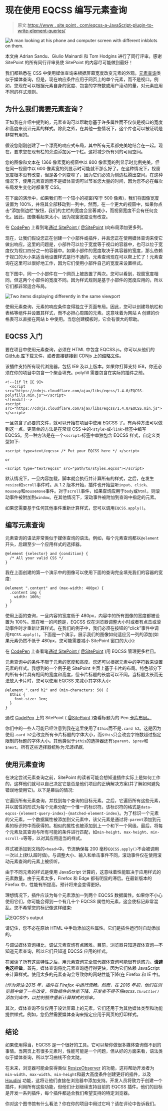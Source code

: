 # 现在使用 EQCSS 编写元素查询

> 原文:[https://www . site point . com/eqcss-a-JavaScript-plugin-to-write-element-queries/](https://www.sitepoint.com/eqcss-a-javascript-plugin-to-write-element-queries/)

![A man looking at his phone and computer screen with different inkblots on them.](../Images/60ed0b6459fabe4e09f8b29ce1fa7ab6.png)

本文由 Adrian Sandu、Giulio Mainardi 和 Tom Hodgins 进行了同行评审。感谢 SitePoint 的所有同行评审员使 SitePoint 的内容尽可能做到最好！

我们都熟悉在 CSS 中使用媒体查询来根据屏幕宽度改变元素的外观。[元素查询](http://elementqueries.com/)类似于媒体查询，但是，现在响应条件应用于网页上的单个元素，而不是视口。例如，您现在可以根据元素自身的宽度、包含的字符数或用户滚动的量，对元素应用不同的样式规则。

## 为什么我们需要元素查询？

正如我在介绍中提到的，元素查询可以帮助您基于许多属性而不仅仅是视口的宽度和高度来设计元素的样式。除此之外，在其他一些情况下，这个库也可以被证明是非常有用的。

假设您刚刚创建了一个漂亮的响应式布局，其中所有元素都完美地结合在一起。现在，要求您在现有栏的旁边添加另一个栏。这将减少所有列的可用空间。

您的图像和文本在 1366 像素宽的视窗中以 800 像素宽的列显示时比例完美，但在同一视窗中以 600 像素宽的列显示时可能就不那么好了。在这种情况下，视窗宽度根本没有改变，但是各个列变窄了，因为它们必须为侧边栏腾出空间。在这种情况下，使用元素查询而不是媒体查询可以节省您大量的时间，因为您不必在每次布局发生变化时都重写 CSS。

在下面的演示中，如果我们有一个较小的视窗(窄于 500 像素)，我们将图像宽度设置为 100%，并将其全部移动到一列中。然而，在一个更大的视窗中，如果你点击“添加侧边栏”按钮，我们的主栏的宽度会显著减小，而视窗宽度不会有任何变化。因此，图像看起来太小，因为视窗宽度没有改变。

在 [CodePen](http://codepen.io) 上看到笔[通过 SitePoint (](http://codepen.io/SitePoint/pen/ygObXN/) [@SitePoint](http://codepen.io/SitePoint) )向布局添加更多列。

现在，让我们假设您正在创建一个小部件或插件，并且您正在使用媒体查询来使它做出响应。这里的问题是，小部件可以位于宽度等于视口的容器中，也可以位于宽度仅为视口四分之一的容器中。如果小部件的宽度取决于其容器的宽度，那么依赖于视口的大小来适当地设置样式是行不通的。元素查询现在可以帮上忙了！元素查询在这里可以很好地工作，因为它们使用小部件自己的宽度来设置样式。

在下图中，同一个小部件在一个网页上被放置了两次。您可以看到，视窗宽度相同，但这两个小部件的宽度不同。因为样式规则是基于小部件的宽度应用的，所以它们都非常适合布局。

![Two items displaying differently in the same viewport](../Images/575e27b69d6099a48b807ffa13c8f08a.png)

使用元素查询，元素的响应条件变得独立于页面布局。因此，您可以创建导航栏和表格等组件并设置其样式，而不必担心周围的元素。这意味着为网站 A 创建的价格表可以直接在网站 b 中使用。当您创建模板时，它会有很大的帮助。

## EQCSS 入门

要在项目中使用元素查询，必须在 HTML 中包含 EQCSS.js。你可以从他们的 [GitHub 库](https://github.com/eqcss/eqcss)下载文件，或者直接链接到 CDNjs 上的[缩略文件](https://cdnjs.cloudflare.com/ajax/libs/eqcss/1.4.0/EQCSS.min.js)。

该插件支持所有现代浏览器，包括 IE9 及以上版本。如果你打算支持 IE8，你还必须在你的项目中包含一个聚合填充。polyfill 需要包含在实际的插件之前。

```
<!‐‐[if lt IE 9]>
  <script src="https://cdnjs.cloudflare.com/ajax/libs/eqcss/1.4.0/EQCSS-polyfills.min.js"></script>
<![endif]‐‐>   
<script src="https://cdnjs.cloudflare.com/ajax/libs/eqcss/1.4.0/EQCSS.min.js"></script>
```

一旦包含了必要的文件，就可以开始在项目中使用 EQCSS 了。有两种方法可以做到这一点。更简单的方法是在常规 CSS 中的`<style>`或`<link>`标签中编写 EQCSS。另一种方法是在一个`<script>`标签中单独包含 EQCSS 样式，自定义类型如下:

```
<script type=text/eqcss> /* Put your EQCSS here */ </script>

or 

<script type="text/eqcss" src="path/to/styles.eqcss"></script>
```

默认情况下，一旦内容加载，脚本就会执行并计算所有的样式，之后，在发生`resize`和`scroll`事件时。从 1.2 版本开始，插件也开始监听`input`、`click`、`mouseup`和`mousemove`事件。对于`scroll`事件，如果查询应用于`body`或`html`，则滚动事件被附加到`window`。在其他情况下，滚动事件被附加到查询中指定的元素。

如果您需要基于任何其他事件重新计算样式，您可以调用`EQCSS.apply()`。

## 编写元素查询

元素查询的语法非常类似于媒体查询的语法。例如，每个元素查询都以`@element`开头，后跟至少一个应用样式的选择器。

```
@element {selector} and {condition} { 
  /* All your valid CSS */
}
```

我在上面创建的第一个演示中的图像可以使用下面的查询完全填充我们的容器的宽度:

```
@element ".content" and (max-width: 480px) {
  .content img {
    width: 100%;
  }
}
```

使用上面的查询，一旦内容的宽度低于 480px，内容中的所有图像的宽度都被设置为 100%。现在唯一的问题是，EQCSS 仅在浏览器调整大小时或者有点击或滚动事件时才重新计算样式。在我们的例子中，我们必须在按钮的“click”事件中调用`EQCSS.apply()`。下面是一个演示，展示我们的图像如何适应另一列的添加(如果元素仍然不低于 480px，您可能需要减小 SitePoint 窗口的大小):

在 [CodePen](http://codepen.io) 上查看笔[通过 SitePoint (](http://codepen.io/SitePoint/pen/rjemwL/) [@SitePoint](http://codepen.io/SitePoint) )用 EQCSS 管理更多栏目。

元素查询中的条件不限于元素的宽度和高度。您还可以根据元素中的字符数来设置元素的样式。我想到的一个例子是 SitePoint 主页上基于卡片的布局。特色部分下的所有卡片具有相同的宽度和高度，但卡片标题的长度可以不同。当标题太长而无法放入卡片时，您可以使用 EQCSS 来减小其字体大小:

```
@element ".card h2" and (min-characters: 50) {
  $this {
    font-size: 1em;
  }
}
```

通过 [CodePen](http://codepen.io) 上的 SitePoint ( [@SitePoint](http://codepen.io/SitePoint) )查看标题为的 Pen [卡片布局。](http://codepen.io/SitePoint/pen/qRZmjX/)

你们中的一些人可能已经注意到我在这里使用了`$this`而不是`.card h2`。这是因为使用`.card h2`会改变所有卡片标题的字体大小，而`$this`只会改变字符数超过指定限制的标题的字体大小。其他类似于`$this`的选择器还有`$parent`、`$prev`和`$next`。所有这些选择器统称为*元选择器*。

## 使用元素查询

在决定尝试元素查询之前，SitePoint 的读者可能会想知道插件实际上是如何工作的，这样他们就可以自己决定它是否是他们项目的正确解决方案(并了解如何避免错误地使用它)。以下是幕后的情况:

它遍历所有元素查询，并找到每个查询的目标元素。之后，它遍历所有这些元素，并以属性的形式为每个元素分配一个惟一的标识符。该标识符的格式是`data-eqcss-{element-query-index}-{matched-element-index}`。为了标识一个元素的父元素，一个数据属性被添加到父元素中，该父元素是通过将`-parent`添加到元素的标识符中而获得的。相似的属性也被添加到上一个和下一个同级。最后，将每个元素及其查询与所有可能的条件进行匹配，如`min-height`、`max-height`、`min-scroll-x`等等，以对其应用适当的样式。

样式被添加到文档的`<head>`中。节流确保每 200 毫秒`EQCSS.apply()`不会被调用一次以上(默认超时值)。与调整大小、输入和单击事件不同，滚动事件仅在使用滚动元素查询的元素上被侦听。

由于不同元素的样式是使用 JavaScript 计算的，这意味着性能取决于应用样式的元素数量。由于元素太多，Firefox 和 Edge 都有明显的滞后。在最新版本的 Firefox 中，性能有所提高，预计将来会变得更好。

理想情况下，插件应该为每个元素添加一到两个 EQCSS 数据属性。如果你不小心使用它们，你可能会得到一个有几十个 EQCSS 属性的元素，这会使标记非常混乱。您不希望您的标记像这样结束:

![EQCSS's output](../Images/8af91a2dc59dc74f8d0aa33a2807c6b5.png)

请记住，您不必在原始 HTML 中手动添加这些属性。它们是插件运行时自动添加的。

与调试媒体查询相比，调试元素查询有点困难。目前，浏览器只知道媒体查询—不知道元素查询，所以它们只知道 EQCSS 应用的样式。

在阅读了所有这些特性之后，用元素查询完全取代媒体查询可能很有诱惑力。**请避免这样做**。首先，媒体查询将比元素查询运行得更快，因为它们依赖 JavaScript 来计算样式。使用太多的元素查询会导致你的网站性能下降(在 Firefox 和 IE 中)。

*(作为旁注:2015 年，插件在 Firefox 中运行流畅。然而，在 2016 年初，他们在浏览器中做了一些改变，导致插件的性能下降，开发者不得不将`EQCSS.throttle()`添加到库中，以控制插件重新计算样式的频率。*

其次，媒体查询不仅仅用于设计屏幕上的元素。它们还用于为其他媒体类型和功能提供样式。例如，您仍然需要媒体查询来指定应用于网页的打印样式。

## 结论

如果使用得当，EQCSS 是一个很好的工具。它可以帮你做很多媒体查询做不到的事情。当网页上有很多元素时，性能可能是一个问题，但从好的方面来看，语法类似于媒体查询，所以学习曲线不会太陡。

在未来，浏览器可能会获得类似 [ResizeObserver](https://github.com/WICG/ResizeObserver) 的功能，这将帮助开发者为`min-width`、`max-width`、`min-height`和最大高度条件创建更好的插件，以及 [Houdini](https://www.smashingmagazine.com/2016/03/houdini-maybe-the-most-exciting-development-in-css-youve-never-heard-of/) 功能，这将让他们直接在浏览器中添加支持。开发人员将致力于创建一个插件，利用所有这些功能，但他们计划继续支持目前的 EQCSS 插件。他们的目标是开发一系列插件，每个插件都适合我们希望支持的特定浏览器。

你对这个图书馆有什么看法？你在你的项目中用过它吗？请在评论中告诉我们。
